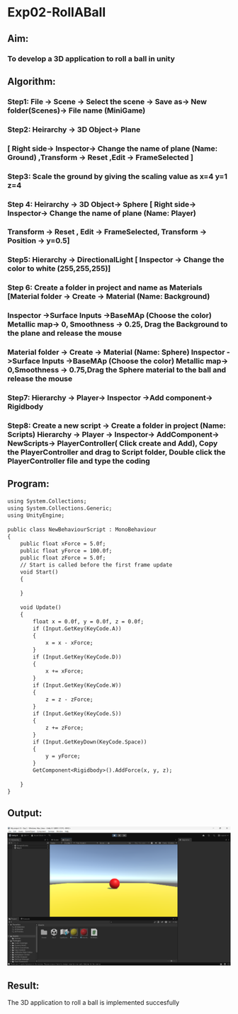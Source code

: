 # Exp02-RollABall

## Aim:
### To develop a 3D application to roll a ball in unity

## Algorithm:
### Step1: File -> Scene -> Select the scene -> Save as-> New folder(Scenes)-> File name (MiniGame)

### Step2: Heirarchy -> 3D Object-> Plane 
### [ Right side-> Inspector-> Change the name of plane (Name: Ground) ,Transform -> Reset ,Edit -> FrameSelected ]

### Step3: Scale the ground by giving the scaling value as x=4 y=1 z=4

### Step 4: Heirarchy -> 3D Object-> Sphere [ Right side-> Inspector-> Change the name of plane (Name: Player)
### Transform -> Reset , Edit -> FrameSelected, Transform -> Position -> y=0.5]

### Step5: Hierarchy -> DirectionalLight [ Inspector -> Change the color to white (255,255,255)]

### Step 6: Create a folder in project and name as Materials [Material folder -> Create -> Material (Name: Background)
### Inspector ->Surface Inputs ->BaseMAp (Choose the color) Metallic map-> 0, Smoothness -> 0.25, Drag the Background to the plane and release the mouse
### Material folder -> Create -> Material (Name: Sphere) Inspector ->Surface Inputs ->BaseMAp (Choose the color) Metallic map-> 0,Smoothness -> 0.75,Drag the Sphere material to the ball and release the mouse

 ### Step7: Hierarchy -> Player-> Inspector ->Add component-> Rigidbody

### Step8: Create a new script -> Create a folder in project (Name: Scripts) Hierarchy -> Player -> Inspector-> AddComponent-> NewScripts-> PlayerController( Click create and Add), Copy the PlayerController and drag to Script folder, Double click the PlayerController file and type the coding

## Program:
```
using System.Collections;
using System.Collections.Generic;
using UnityEngine;

public class NewBehaviourScript : MonoBehaviour
{
    public float xForce = 5.0f;
    public float yForce = 100.0f;
    public float zForce = 5.0f;
    // Start is called before the first frame update
    void Start()
    {

    }

    void Update()
    {
        float x = 0.0f, y = 0.0f, z = 0.0f;
        if (Input.GetKey(KeyCode.A))
        {
            x = x - xForce;
        }
        if (Input.GetKey(KeyCode.D))
        {
            x += xForce;
        }
        if (Input.GetKey(KeyCode.W))
        {
            z = z - zForce;
        }
        if (Input.GetKey(KeyCode.S))
        {
            z += zForce;
        }
        if (Input.GetKeyDown(KeyCode.Space))
        {
            y = yForce;
        }
        GetComponent<Rigidbody>().AddForce(x, y, z);

    }
}
```

## Output:
![output](image.png)
## Result:

The 3D application to roll a ball is implemented succesfully
